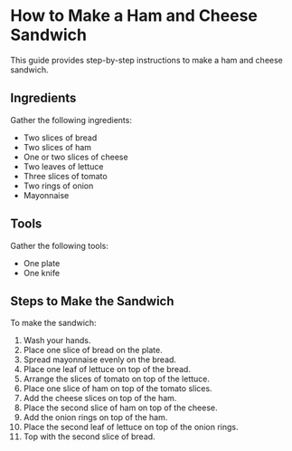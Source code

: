# How to Make a Ham and Cheese Sandwich

This guide provides step-by-step instructions to make a ham and cheese sandwich.

## Ingredients

Gather the following ingredients:

- Two slices of bread
- Two slices of ham
- One or two slices of cheese
- Two leaves of lettuce
- Three slices of tomato
- Two rings of onion
- Mayonnaise

## Tools

Gather the following tools:

- One plate
- One knife

## Steps to Make the Sandwich

To make the sandwich:

1. Wash your hands.
2. Place one slice of bread on the plate.
3. Spread mayonnaise evenly on the bread.
4. Place one leaf of lettuce on top of the bread.
5. Arrange the slices of tomato on top of the lettuce.
6. Place one slice of ham on top of the tomato slices.
7. Add the cheese slices on top of the ham.
8. Place the second slice of ham on top of the cheese.
9. Add the onion rings on top of the ham.
10. Place the second leaf of lettuce on top of the onion rings.
11. Top with the second slice of bread.